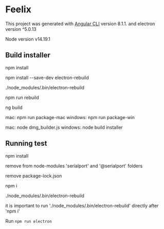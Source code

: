 # Feelix

This project was generated with [Angular CLI](https://github.com/angular/angular-cli) version 8.1.1. and electron version ^5.0.13

Node version v14.19.1  

## Build installer

npm install

npm install --save-dev electron-rebuild

./node_modules/.bin/electron-rebuild

npm run rebuild

ng build

mac: npm run package-mac
windows: npm run package-win

mac: node dmg_builder.js
windows: node build installer




## Running test

npm install

remove from node-modules 'serialport' and '@serialport' folders

remove package-lock.json

npm i

./node_modules/.bin/electron-rebuild

it is important to run './node_modules/.bin/electron-rebuild' directly after 'npm i'

Run `npm run electron`

